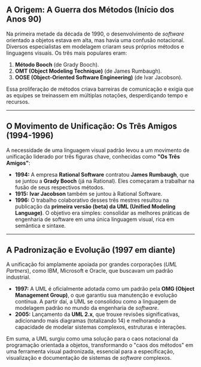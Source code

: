 ## A Origem: A Guerra dos Métodos (Início dos Anos 90)

Na primeira metade da década de 1990, o desenvolvimento de *software* orientado a objetos estava em alta, mas havia uma confusão notacional. Diversos especialistas em modelagem criaram seus próprios métodos e linguagens visuais. Os três mais populares eram:

1.  **Método Booch** (de Grady Booch).
2.  **OMT (Object Modeling Technique)** (de James Rumbaugh).
3.  **OOSE (Object-Oriented Software Engineering)** (de Ivar Jacobson).

Essa proliferação de métodos criava barreiras de comunicação e exigia que as equipes se treinassem em múltiplas notações, desperdiçando tempo e recursos.

---

## O Movimento de Unificação: Os Três Amigos (1994-1996)

A necessidade de uma linguagem visual padrão levou a um movimento de unificação liderado por três figuras chave, conhecidas como **"Os Três Amigos"**:

* **1994:** A empresa **Rational Software** contratou **James Rumbaugh**, que se juntou a **Grady Booch** (já na Rational). Eles começaram a trabalhar na fusão de seus respectivos métodos.
* **1915:** **Ivar Jacobson** também se juntou à Rational Software.
* **1996:** O trabalho colaborativo desses três mestres resultou na publicação da **primeira versão (beta) da UML (Unified Modeling Language)**. O objetivo era simples: consolidar as melhores práticas de engenharia de software em uma única linguagem visual, rica em semântica e sintaxe.

---

## A Padronização e Evolução (1997 em diante)

A unificação foi amplamente apoiada por grandes corporações (*UML Partners*), como IBM, Microsoft e Oracle, que buscavam um padrão industrial.

* **1997:** A UML é oficialmente adotada como um padrão pela **OMG (Object Management Group)**, o que garantiu sua manutenção e evolução contínua. A partir daí, a UML se consolidou como a linguagem de modelagem padrão no mundo da engenharia de *software*.
* **2005:** Lançamento da **UML 2.x**, que trouxe revisões significativas, adicionando mais diagramas (totalizando 14) e melhorando a capacidade de modelar sistemas complexos, estruturas e interações.

Em suma, a UML surgiu como uma solução para o caos notacional da programação orientada a objetos, transformando o "caos dos métodos" em uma ferramenta visual padronizada, essencial para a especificação, visualização e documentação de sistemas de *software* complexos.
